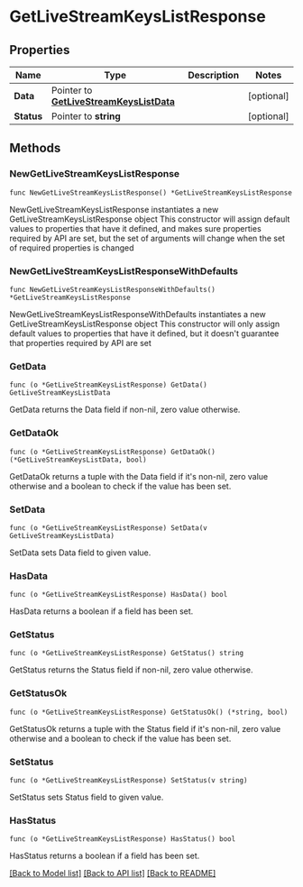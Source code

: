 # GetLiveStreamKeysListResponse

## Properties

Name | Type | Description | Notes
------------ | ------------- | ------------- | -------------
**Data** | Pointer to [**GetLiveStreamKeysListData**](GetLiveStreamKeysListData.md) |  | [optional] 
**Status** | Pointer to **string** |  | [optional] 

## Methods

### NewGetLiveStreamKeysListResponse

`func NewGetLiveStreamKeysListResponse() *GetLiveStreamKeysListResponse`

NewGetLiveStreamKeysListResponse instantiates a new GetLiveStreamKeysListResponse object
This constructor will assign default values to properties that have it defined,
and makes sure properties required by API are set, but the set of arguments
will change when the set of required properties is changed

### NewGetLiveStreamKeysListResponseWithDefaults

`func NewGetLiveStreamKeysListResponseWithDefaults() *GetLiveStreamKeysListResponse`

NewGetLiveStreamKeysListResponseWithDefaults instantiates a new GetLiveStreamKeysListResponse object
This constructor will only assign default values to properties that have it defined,
but it doesn't guarantee that properties required by API are set

### GetData

`func (o *GetLiveStreamKeysListResponse) GetData() GetLiveStreamKeysListData`

GetData returns the Data field if non-nil, zero value otherwise.

### GetDataOk

`func (o *GetLiveStreamKeysListResponse) GetDataOk() (*GetLiveStreamKeysListData, bool)`

GetDataOk returns a tuple with the Data field if it's non-nil, zero value otherwise
and a boolean to check if the value has been set.

### SetData

`func (o *GetLiveStreamKeysListResponse) SetData(v GetLiveStreamKeysListData)`

SetData sets Data field to given value.

### HasData

`func (o *GetLiveStreamKeysListResponse) HasData() bool`

HasData returns a boolean if a field has been set.

### GetStatus

`func (o *GetLiveStreamKeysListResponse) GetStatus() string`

GetStatus returns the Status field if non-nil, zero value otherwise.

### GetStatusOk

`func (o *GetLiveStreamKeysListResponse) GetStatusOk() (*string, bool)`

GetStatusOk returns a tuple with the Status field if it's non-nil, zero value otherwise
and a boolean to check if the value has been set.

### SetStatus

`func (o *GetLiveStreamKeysListResponse) SetStatus(v string)`

SetStatus sets Status field to given value.

### HasStatus

`func (o *GetLiveStreamKeysListResponse) HasStatus() bool`

HasStatus returns a boolean if a field has been set.


[[Back to Model list]](../README.md#documentation-for-models) [[Back to API list]](../README.md#documentation-for-api-endpoints) [[Back to README]](../README.md)


